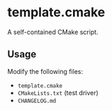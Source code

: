 # template.cmake

A self-contained CMake script.

## Usage

Modify the following files:

- `template.cmake`
- `CMakeLists.txt` (test driver)
- `CHANGELOG.md`
